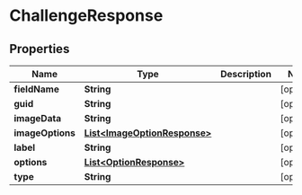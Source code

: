 

# ChallengeResponse


## Properties

| Name | Type | Description | Notes |
|------------ | ------------- | ------------- | -------------|
|**fieldName** | **String** |  |  [optional] |
|**guid** | **String** |  |  [optional] |
|**imageData** | **String** |  |  [optional] |
|**imageOptions** | [**List&lt;ImageOptionResponse&gt;**](ImageOptionResponse.md) |  |  [optional] |
|**label** | **String** |  |  [optional] |
|**options** | [**List&lt;OptionResponse&gt;**](OptionResponse.md) |  |  [optional] |
|**type** | **String** |  |  [optional] |



